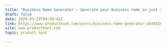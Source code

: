 ```yaml
---
title: "Business Name Generator — Generate your business name in just 3 seconds"
draft: false
date: 2020-01-19T09:39:43Z
link: https://www.producthunt.com/posts/business-name-generator-d5d6856c-d2ff-477d-a190-c4de60402295?utm_medium=RSS&utm_source=hune
site: www.producthunt.com
topic: product hunt  

---
```

